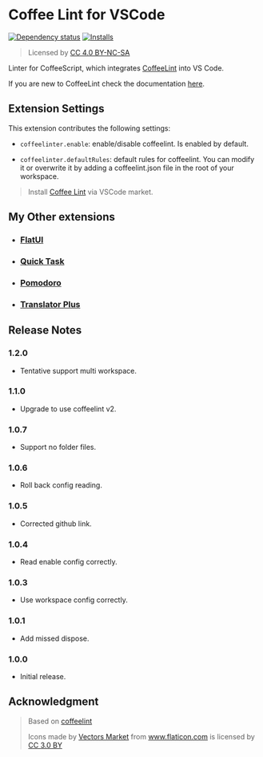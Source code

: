 # Coffee Lint for VSCode

[![Dependency status](https://david-dm.org/lkytal/coffeelinter.svg?style=flat-square)](https://david-dm.org/lkytal/coffeelinter.svg?style=flat-square)
<a href="https://marketplace.visualstudio.com/items?itemName=lkytal.coffeelinter"><img src="https://vsmarketplacebadge.apphb.com/installs/lkytal.coffeelinter.svg?style=flat-square" alt="Installs"></a>

> Licensed by <a href="https://creativecommons.org/licenses/by-nc-sa/4.0/" title="Creative Commons BY-NC-SA 4.0" target="_blank">CC 4.0 BY-NC-SA</a>

Linter for CoffeeScript, which integrates [CoffeeLint](http://www.coffeelint.org/) into VS Code.

If you are new to CoffeeLint check the documentation [here](http://coffeelint.org/).

## Extension Settings

This extension contributes the following settings:

- `coffeelinter.enable`: enable/disable coffeelint. Is enabled by default.

- `coffeelinter.defaultRules`: default rules for coffeelint. You can modify it or overwrite it by adding a coffeelint.json file in the root of your workspace.

> Install [Coffee Lint](https://marketplace.visualstudio.com/items?itemName=lkytal.coffeelinter) via VSCode market.

## My Other extensions

- ### [FlatUI](https://marketplace.visualstudio.com/items?itemName=lkytal.FlatUI)
- ### [Quick Task](https://marketplace.visualstudio.com/items?itemName=lkytal.quicktask)
- ### [Pomodoro](https://marketplace.visualstudio.com/items?itemName=lkytal.pomodoro)
- ### [Translator Plus](https://marketplace.visualstudio.com/items?itemName=lkytal.translatorplus)

## Release Notes

### 1.2.0

- Tentative support multi workspace.

### 1.1.0

- Upgrade to use coffeelint v2.

### 1.0.7

- Support no folder files.

### 1.0.6

- Roll back config reading.

### 1.0.5

- Corrected github link.

### 1.0.4

- Read enable config correctly.

### 1.0.3

- Use workspace config correctly.

### 1.0.1

- Add missed dispose.

### 1.0.0

- Initial release.

## Acknowledgment

> Based on [coffeelint](https://marketplace.visualstudio.com/items?itemName=slb235.vscode-coffeelint)
> <div>Icons made by <a href="https://www.flaticon.com/authors/vectors-market" title="Vectors Market">Vectors Market</a> from <a href="https://www.flaticon.com" title="Flaticon">www.flaticon.com</a> is licensed by <a href="https://creativecommons.org/licenses/by/3.0/" title="Creative Commons BY 3.0" target="_blank">CC 3.0 BY</a></div>
